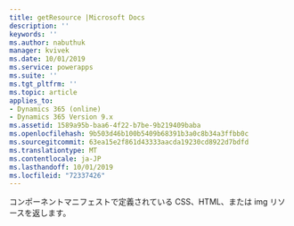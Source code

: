 ```yaml
---
title: getResource |Microsoft Docs
description: ''
keywords: ''
ms.author: nabuthuk
manager: kvivek
ms.date: 10/01/2019
ms.service: powerapps
ms.suite: ''
ms.tgt_pltfrm: ''
ms.topic: article
applies_to:
- Dynamics 365 (online)
- Dynamics 365 Version 9.x
ms.assetid: 1589a95b-baa6-4f22-b7be-9b219409baba
ms.openlocfilehash: 9b503d46b100b5409b68391b3a0c8b34a3ffbb0c
ms.sourcegitcommit: 63ea15e2f861d43333aacda19230cd8922d7bdfd
ms.translationtype: MT
ms.contentlocale: ja-JP
ms.lasthandoff: 10/01/2019
ms.locfileid: "72337426"
---
```

コンポーネントマニフェストで定義されている CSS、HTML、または img リソースを返します。
